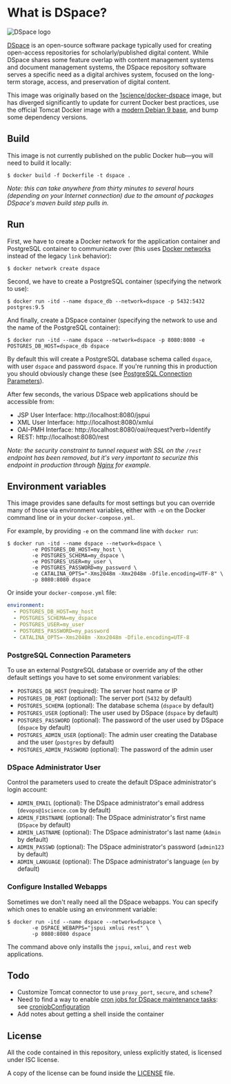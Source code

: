 # What is DSpace?

![DSpace logo](logo.png)

[DSpace](https://wiki.duraspace.org/display/DSDOC5x/Introduction) is an open-source software package typically used for creating open-access repositories for scholarly/published digital content. While DSpace shares some feature overlap with content management systems and document management systems, the DSpace repository software serves a specific need as a digital archives system, focused on the long-term storage, access, and preservation of digital content.

This image was originally based on the [1science/docker-dspace](https://github.com/1science/docker-dspace) image, but has diverged significantly to update for current Docker best practices, use the official Tomcat Docker image with a [modern Debian 9 base](https://github.com/docker-library/tomcat/blob/master/9.0/jre8/Dockerfile), and bump some dependency versions.

## Build
This image is not currently published on the public Docker hub—you will need to build it locally:

```console
$ docker build -f Dockerfile -t dspace .
```

*Note: this can take anywhere from thirty minutes to several hours (depending on your Internet connection) due to the amount of packages DSpace's maven build step pulls in.*

## Run
First, we have to create a Docker network for the application container and PostgreSQL container to communicate over (this uses [Docker networks](https://docs.docker.com/engine/userguide/networking) instead of the legacy `link` behavior):

```console
$ docker network create dspace
```

Second, we have to create a PostgreSQL container (specifying the network to use):

```console
$ docker run -itd --name dspace_db --network=dspace -p 5432:5432 postgres:9.5
```

And finally, create a DSpace container (specifying the network to use and the name of the PostgreSQL container):

```console
$ docker run -itd --name dspace --network=dspace -p 8080:8080 -e POSTGRES_DB_HOST=dspace_db dspace
```

By default this will create a PostgreSQL database schema called `dspace`, with user `dspace` and password `dspace`. If you're running this in production you should obviously change these (see [PostgreSQL Connection Parameters](#postgresql-connection-parameters)).

After few seconds, the various DSpace web applications should be accessible from:
  - JSP User Interface: http://localhost:8080/jspui
  - XML User Interface: http://localhost:8080/xmlui
  - OAI-PMH Interface: http://localhost:8080/oai/request?verb=Identify
  - REST: http://localhost:8080/rest

*Note: the security constraint to tunnel request with SSL on the `/rest` endpoint has been removed, but it's very important to securize this endpoint in production through [Nginx](https://github.com/1science/docker-nginx) for example.*

## Environment variables
This image provides sane defaults for most settings but you can override many of those via environment variables, either with `-e` on the Docker command line or in your `docker-compose.yml`.

For example, by providing `-e` on the command line with `docker run`:

```console
$ docker run -itd --name dspace --network=dspace \
        -e POSTGRES_DB_HOST=my_host \
        -e POSTGRES_SCHEMA=my_dspace \
        -e POSTGRES_USER=my_user \
        -e POSTGRES_PASSWORD=my_password \
        -e CATALINA_OPTS="-Xms2048m -Xmx2048m -Dfile.encoding=UTF-8" \
        -p 8080:8080 dspace
```

Or inside your `docker-compose.yml` file:

```yaml
environment:
  - POSTGRES_DB_HOST=my_host
  - POSTGRES_SCHEMA=my_dspace
  - POSTGRES_USER=my_user
  - POSTGRES_PASSWORD=my_password
  - CATALINA_OPTS=-Xms2048m -Xmx2048m -Dfile.encoding=UTF-8
```

### PostgreSQL Connection Parameters
To use an external PostgreSQL database or override any of the other default settings you have to set some environment variables:
  - `POSTGRES_DB_HOST` (required): The server host name or IP
  - `POSTGRES_DB_PORT` (optional): The server port (`5432` by default)
  - `POSTGRES_SCHEMA` (optional): The database schema (`dspace` by default)
  - `POSTGRES_USER` (optional): The user used by DSpace (`dspace` by default)
  - `POSTGRES_PASSWORD` (optional): The password of the user used by DSpace (`dspace` by default)
  - `POSTGRES_ADMIN_USER` (optional): The admin user creating the Database and the user (`postgres` by default)
  - `POSTGRES_ADMIN_PASSWORD` (optional): The password of the admin user

### DSpace Administrator User
Control the parameters used to create the default DSpace administrator's login account:
  - `ADMIN_EMAIL` (optional): The DSpace administrator's email address (`devops@1science.com` by default)
  - `ADMIN_FIRSTNAME` (optional): The DSpace administrator's first name (`DSpace` by default)
  - `ADMIN_LASTNAME` (optional): The DSpace administrator's last name (`Admin` by default)
  - `ADMIN_PASSWD` (optional): The DSpace administrator's password (`admin123` by default)
  - `ADMIN_LANGUAGE` (optional): The DSpace administrator's language (`en` by default)

### Configure Installed Webapps
Sometimes we don't really need all the DSpace webapps. You can specify which ones to enable using an environment variable:

```console
$ docker run -itd --name dspace --network=dspace \
        -e DSPACE_WEBAPPS="jspui xmlui rest" \
        -p 8080:8080 dspace
```

The command above only installs the `jspui`, `xmlui`, and `rest` web applications.

## Todo

- Customize Tomcat connector to use `proxy_port`, `secure`, and `scheme`?
- Need to find a way to enable [cron jobs for DSpace maintenance tasks](https://wiki.duraspace.org/display/DSDOC5x/Scheduled+Tasks+via+Cron): see [cronjobConfiguration](https://github.com/GovernoRegionalAcores/DSpace)
- Add notes about getting a shell inside the container

## License
All the code contained in this repository, unless explicitly stated, is
licensed under ISC license.

A copy of the license can be found inside the [LICENSE](LICENSE) file.
